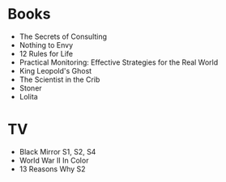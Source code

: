 # Books

+ The Secrets of Consulting
+ Nothing to Envy
+ 12 Rules for Life
+ Practical Monitoring: Effective Strategies for the Real World
+ King Leopold's Ghost
+ The Scientist in the Crib
+ Stoner
+ Lolita

# TV

+ Black Mirror S1, S2, S4
+ World War II In Color
+ 13 Reasons Why S2
